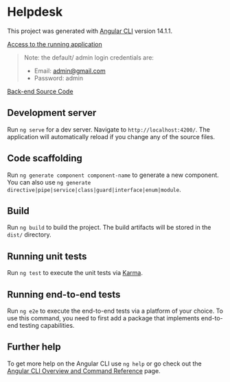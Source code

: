 # Helpdesk

This project was generated with [Angular CLI](https://github.com/angular/angular-cli) version 14.1.1.

[Access to the running application](https://helpdesk-frontend-jet.vercel.app/)

> Note: the default/ admin login credentials are:
> - Email: admin@gmail.com
> - Password: admin

[Back-end Source Code](https://github.com/Felipe-Euzebio/helpdesk-backend.git)

## Development server

Run `ng serve` for a dev server. Navigate to `http://localhost:4200/`. The application will automatically reload if you change any of the source files.

## Code scaffolding

Run `ng generate component component-name` to generate a new component. You can also use `ng generate directive|pipe|service|class|guard|interface|enum|module`.

## Build

Run `ng build` to build the project. The build artifacts will be stored in the `dist/` directory.

## Running unit tests

Run `ng test` to execute the unit tests via [Karma](https://karma-runner.github.io).

## Running end-to-end tests

Run `ng e2e` to execute the end-to-end tests via a platform of your choice. To use this command, you need to first add a package that implements end-to-end testing capabilities.

## Further help

To get more help on the Angular CLI use `ng help` or go check out the [Angular CLI Overview and Command Reference](https://angular.io/cli) page.

